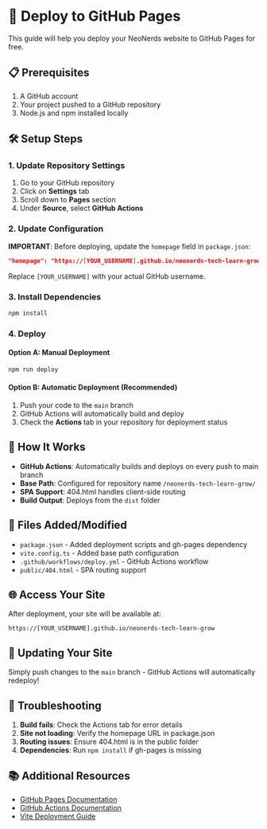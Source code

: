 # 🚀 Deploy to GitHub Pages

This guide will help you deploy your NeoNerds website to GitHub Pages for free.

## 📋 Prerequisites

1. A GitHub account
2. Your project pushed to a GitHub repository
3. Node.js and npm installed locally

## 🛠️ Setup Steps

### 1. Update Repository Settings

1. Go to your GitHub repository
2. Click on **Settings** tab
3. Scroll down to **Pages** section
4. Under **Source**, select **GitHub Actions**

### 2. Update Configuration

**IMPORTANT**: Before deploying, update the `homepage` field in `package.json`:

```json
"homepage": "https://[YOUR_USERNAME].github.io/neonerds-tech-learn-grow"
```

Replace `[YOUR_USERNAME]` with your actual GitHub username.

### 3. Install Dependencies

```bash
npm install
```

### 4. Deploy

#### Option A: Manual Deployment
```bash
npm run deploy
```

#### Option B: Automatic Deployment (Recommended)
1. Push your code to the `main` branch
2. GitHub Actions will automatically build and deploy
3. Check the **Actions** tab in your repository for deployment status

## 🔧 How It Works

- **GitHub Actions**: Automatically builds and deploys on every push to main branch
- **Base Path**: Configured for repository name `/neonerds-tech-learn-grow/`
- **SPA Support**: 404.html handles client-side routing
- **Build Output**: Deploys from the `dist` folder

## 📁 Files Added/Modified

- `package.json` - Added deployment scripts and gh-pages dependency
- `vite.config.ts` - Added base path configuration
- `.github/workflows/deploy.yml` - GitHub Actions workflow
- `public/404.html` - SPA routing support

## 🌐 Access Your Site

After deployment, your site will be available at:
```
https://[YOUR_USERNAME].github.io/neonerds-tech-learn-grow
```

## 🔄 Updating Your Site

Simply push changes to the `main` branch - GitHub Actions will automatically redeploy!

## 🐛 Troubleshooting

1. **Build fails**: Check the Actions tab for error details
2. **Site not loading**: Verify the homepage URL in package.json
3. **Routing issues**: Ensure 404.html is in the public folder
4. **Dependencies**: Run `npm install` if gh-pages is missing

## 📚 Additional Resources

- [GitHub Pages Documentation](https://pages.github.com/)
- [GitHub Actions Documentation](https://docs.github.com/en/actions)
- [Vite Deployment Guide](https://vitejs.dev/guide/static-deploy.html)
